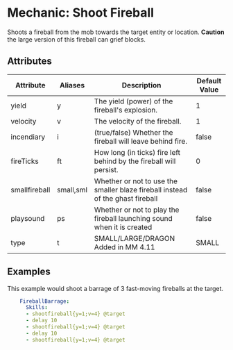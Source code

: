 Mechanic: Shoot Fireball
========================

Shoots a fireball from the mob towards the target entity or location.
**Caution** the large version of this fireball can grief blocks.

Attributes
----------

| Attribute     | Aliases   | Description                                                                    | Default Value |
|---------------|-----------|--------------------------------------------------------------------------------|---------------|
| yield         | y         | The yield (power) of the fireball's explosion.                                 | 1             |
| velocity      | v         | The velocity of the fireball.                                                  | 1             |
| incendiary    | i         | (true/false) Whether the fireball will leave behind fire.                      | false         |
| fireTicks     | ft        | How long (in ticks) fire left behind by the fireball will persist.             | 0             |
| smallfireball | small,sml | Whether or not to use the smaller blaze fireball instead of the ghast fireball | false         |
| playsound     | ps        | Whether or not to play the fireball launching sound when it is created         | false         |
| type          | t          | SMALL/LARGE/DRAGON Added in MM 4.11 | SMALL |

  

Examples
--------

This example would shoot a barrage of 3 fast-moving fireballs at the
target.
```yaml
    FireballBarrage:
      Skills:
      - shootfireball{y=1;v=4} @target
      - delay 10
      - shootfireball{y=1;v=4} @target
      - delay 10
      - shootfireball{y=1;v=4} @target
```